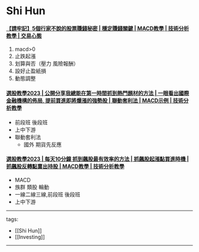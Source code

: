 # Shi Hun


#### [【請牢記】5個行家不說的股票賺錢秘密  | 穩定賺錢關鍵 | MACD教學 | 技術分析教學 | 交易心態](https://youtu.be/rdWpgXTQnsg?feature=shared)
1. macd>0
2. 止跌起漲
3. 划算與否（壓力 風險報酬）
4. 設好止盈紙損
5. 動態調整

#### [選股教學2023 | 公開分享我總能在第一時間抓到熱門題材的方法 | 一眼看出國際金融機構的佈局, 提前買進即將爆漲的強勢股 | 聯動套利法 | MACD示例 | 技術分析教學](https://www.youtube.com/watch?v=jqHazjPJAts)
* 前段班 後段班
* 上中下游
* 聯動套利法
  * 國外 期貨先反應
  
#### [選股教學2023 | 每天10分鐘 抓到飆股最有效率的方法 | 抓飆股起漲點買進時機 |抓飆股反轉點賣出持股 | MACD教學 | 技術分析教學](https://www.youtube.com/watch?v=GuDY5E4oFWU)
* MACD
* 族群 類股 輪動
* 一線二線三線,前段班 後段班
* 上中下游

---
tags:
  - [[Shi Hun]]
  - [[Investing]]
  
---